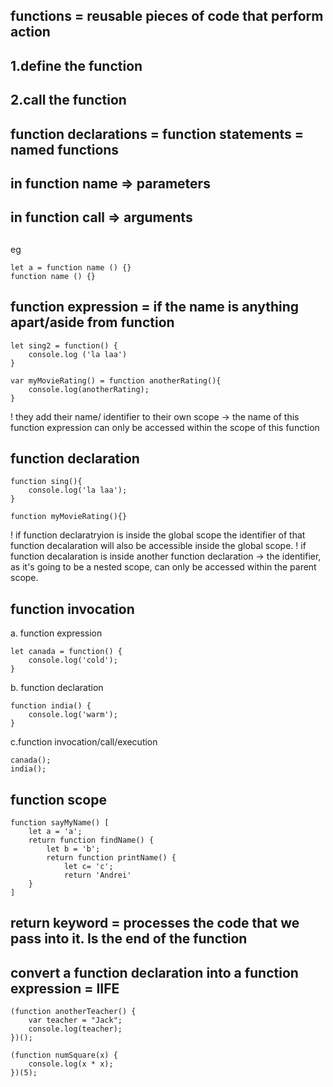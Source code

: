 ## functions = reusable pieces of code that perform action
## 1.define the function
## 2.call the function

## function declarations = function statements = named functions

## in function name => parameters
## in function call => arguments

##
eg
```
let a = function name () {}
function name () {}
```

## function expression = if the name is anything apart/aside from function
```
let sing2 = function() {
    console.log ('la laa')
}

var myMovieRating() = function anotherRating(){
    console.log(anotherRating);
}
```

! they add their name/ identifier to their own scope -> the name of this function expression can only be accessed within the scope of this function

## function declaration
```
function sing(){
    console.log('la laa');
}

function myMovieRating(){}
```
! if function declaratryion is inside the global scope the identifier of that function decalaration will also be accessible inside the global scope.
! if function decalaration is inside another function declaration -> the identifier, as it's going to be a nested scope, can only be accessed within the parent scope.


## function invocation
a. function expression
```
let canada = function() {
    console.log('cold');
}
```

b. function declaration
```
function india() {
    console.log('warm');
}
```

c.function invocation/call/execution
```
canada();
india();
```

## function scope

```
function sayMyName() [
    let a = 'a';
    return function findName() {
        let b = 'b';
        return function printName() {
            let c= 'c';
            return 'Andrei'
    }
]
```

## return keyword = processes the code that we pass into it. Is the end of the function

## convert a function declaration into a function expression = IIFE

```
(function anotherTeacher() {
    var teacher = "Jack";
    console.log(teacher);
})();

(function numSquare(x) {
    console.log(x * x);
})(5);
```
